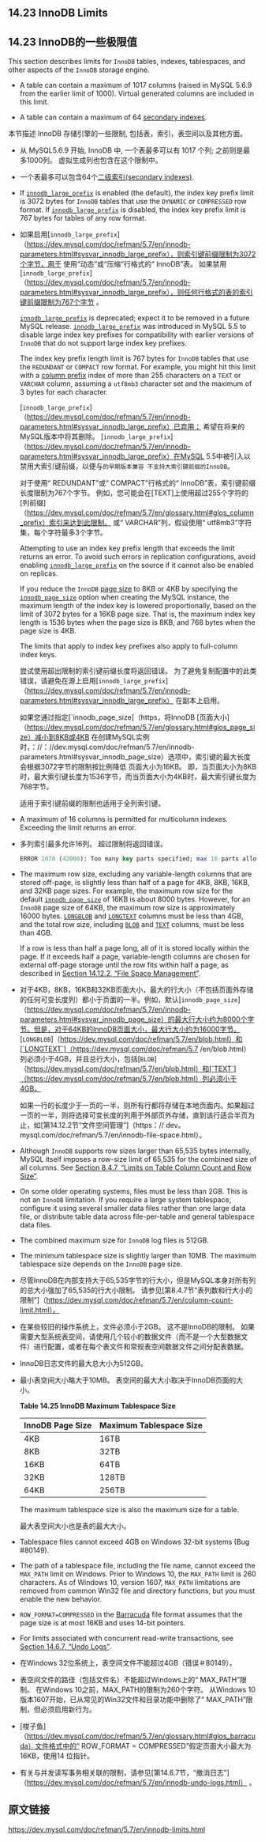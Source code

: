 ## 14.23 InnoDB Limits

## 14.23 InnoDB的一些极限值


This section describes limits for `InnoDB` tables, indexes, tablespaces, and other aspects of the `InnoDB` storage engine.

- A table can contain a maximum of 1017 columns (raised in MySQL 5.6.9 from the earlier limit of 1000). Virtual generated columns are included in this limit.

- A table can contain a maximum of 64 [secondary indexes](https://dev.mysql.com/doc/refman/5.7/en/glossary.html#glos_secondary_index).


本节描述 InnoDB 存储引擎的一些限制, 包括表，索引，表空间以及其他方面。

- 从 MySQL5.6.9 开始, InnoDB 中, 一个表最多可以有 1017 个列; 之前则是最多1000列。 虚拟生成列也包含在这个限制中。

- 一个表最多可以包含64个[二级索引(secondary indexes)](https://dev.mysql.com/doc/refman/5.7/en/glossary.html#glos_secondary_index).


- If [`innodb_large_prefix`](https://dev.mysql.com/doc/refman/5.7/en/innodb-parameters.html#sysvar_innodb_large_prefix) is enabled (the default), the index key prefix limit is 3072 bytes for `InnoDB` tables that use the `DYNAMIC` or `COMPRESSED` row format. If [`innodb_large_prefix`](https://dev.mysql.com/doc/refman/5.7/en/innodb-parameters.html#sysvar_innodb_large_prefix) is disabled, the index key prefix limit is 767 bytes for tables of any row format.

- 如果启用[`innodb_large_prefix`]（https://dev.mysql.com/doc/refman/5.7/en/innodb-parameters.html#sysvar_innodb_large_prefix），则索引键前缀限制为3072个字节，用于 使用“动态”或“压缩”行格式的“ InnoDB”表。 如果禁用[`innodb_large_prefix`]（https://dev.mysql.com/doc/refman/5.7/en/innodb-parameters.html#sysvar_innodb_large_prefix），则任何行格式的表的索引键前缀限制为767个字节 。

  [`innodb_large_prefix`](https://dev.mysql.com/doc/refman/5.7/en/innodb-parameters.html#sysvar_innodb_large_prefix) is deprecated; expect it to be removed in a future MySQL release. [`innodb_large_prefix`](https://dev.mysql.com/doc/refman/5.7/en/innodb-parameters.html#sysvar_innodb_large_prefix) was introduced in MySQL 5.5 to disable large index key prefixes for compatibility with earlier versions of `InnoDB` that do not support large index key prefixes.

  The index key prefix length limit is 767 bytes for `InnoDB` tables that use the `REDUNDANT` or `COMPACT` row format. For example, you might hit this limit with a [column prefix](https://dev.mysql.com/doc/refman/5.7/en/glossary.html#glos_column_prefix) index of more than 255 characters on a `TEXT` or `VARCHAR` column, assuming a `utf8mb3` character set and the maximum of 3 bytes for each character.

  [`innodb_large_prefix`]（https://dev.mysql.com/doc/refman/5.7/en/innodb-parameters.html#sysvar_innodb_large_prefix）已弃用； 希望在将来的MySQL版本中将其删除。 [`innodb_large_prefix`]（https://dev.mysql.com/doc/refman/5.7/en/innodb-parameters.html#sysvar_innodb_large_prefix）在MySQL 5.5中被引入以禁用大索引键前缀，以便与`的早期版本兼容 不支持大索引键前缀的InnoDB`。

  对于使用“ REDUNDANT”或“ COMPACT”行格式的“ InnoDB”表，索引键前缀长度限制为767个字节。 例如，您可能会在[TEXT]上使用超过255个字符的[列前缀]（https://dev.mysql.com/doc/refman/5.7/en/glossary.html#glos_column_prefix）索引来达到此限制。 或“ VARCHAR”列，假设使用“ utf8mb3”字符集，每个字符最多3个字节。

  Attempting to use an index key prefix length that exceeds the limit returns an error. To avoid such errors in replication configurations, avoid enabling [`innodb_large_prefix`](https://dev.mysql.com/doc/refman/5.7/en/innodb-parameters.html#sysvar_innodb_large_prefix) on the source if it cannot also be enabled on replicas.

  If you reduce the `InnoDB` [page size](https://dev.mysql.com/doc/refman/5.7/en/glossary.html#glos_page_size) to 8KB or 4KB by specifying the [`innodb_page_size`](https://dev.mysql.com/doc/refman/5.7/en/innodb-parameters.html#sysvar_innodb_page_size) option when creating the MySQL instance, the maximum length of the index key is lowered proportionally, based on the limit of 3072 bytes for a 16KB page size. That is, the maximum index key length is 1536 bytes when the page size is 8KB, and 768 bytes when the page size is 4KB.

  The limits that apply to index key prefixes also apply to full-column index keys.

  尝试使用超出限制的索引键前缀长度将返回错误。 为了避免复制配置中的此类错误，请避免在源上启用[`innodb_large_prefix`]（https://dev.mysql.com/doc/refman/5.7/en/innodb-parameters.html#sysvar_innodb_large_prefix） 在副本上启用。

  如果您通过指定[`innodb_page_size]（https，将InnoDB [页面大小]（https://dev.mysql.com/doc/refman/5.7/en/glossary.html#glos_page_size）减小到8KB或4KB 在创建MySQL实例时，：//：//dev.mysql.com/doc/refman/5.7/en/innodb-parameters.html#sysvar_innodb_page_size）选项中，索引键的最大长度会根据3072字节的限制按比例降低 页面大小为16KB。 即，当页面大小为8KB时，最大索引键长度为1536字节，而当页面大小为4KB时，最大索引键长度为768字节。

  适用于索引键前缀的限制也适用于全列索引键。

- A maximum of 16 columns is permitted for multicolumn indexes. Exceeding the limit returns an error.

- 多列索引最多允许16列。 超过限制将返回错误。

  ```sql
  ERROR 1070 (42000): Too many key parts specified; max 16 parts allowed
  ```

- The maximum row size, excluding any variable-length columns that are stored off-page, is slightly less than half of a page for 4KB, 8KB, 16KB, and 32KB page sizes. For example, the maximum row size for the default [`innodb_page_size`](https://dev.mysql.com/doc/refman/5.7/en/innodb-parameters.html#sysvar_innodb_page_size) of 16KB is about 8000 bytes. However, for an `InnoDB` page size of 64KB, the maximum row size is approximately 16000 bytes. [`LONGBLOB`](https://dev.mysql.com/doc/refman/5.7/en/blob.html) and [`LONGTEXT`](https://dev.mysql.com/doc/refman/5.7/en/blob.html) columns must be less than 4GB, and the total row size, including [`BLOB`](https://dev.mysql.com/doc/refman/5.7/en/blob.html) and [`TEXT`](https://dev.mysql.com/doc/refman/5.7/en/blob.html) columns, must be less than 4GB.

  If a row is less than half a page long, all of it is stored locally within the page. If it exceeds half a page, variable-length columns are chosen for external off-page storage until the row fits within half a page, as described in [Section 14.12.2, “File Space Management”](https://dev.mysql.com/doc/refman/5.7/en/innodb-file-space.html).

- 对于4KB，8KB，16KB和32KB页面大小，最大的行大小（不包括页面外存储的任何可变长度列）都小于页面的一半。例如，默认[`innodb_page_size`]（https://dev.mysql.com/doc/refman/5.7/en/innodb-parameters.html#sysvar_innodb_page_size）的最大行大小约为8000个字节。但是，对于64KB的InnoDB页面大小，最大行大小约为16000字节。 [`LONGBLOB`]（https://dev.mysql.com/doc/refman/5.7/en/blob.html）和[`LONGTEXT`]（https://dev.mysql.com/doc/refman/5.7 /en/blob.html）列必须小于4GB，并且总行大小，包括[`BLOB`]（https://dev.mysql.com/doc/refman/5.7/en/blob.html）和[`TEXT`]（https://dev.mysql.com/doc/refman/5.7/en/blob.html）列必须小于4GB。

  如果一行的长度少于一页的一半，则所有行都将存储在本地页面内。如果超过一页的一半，则将选择可变长度的列用于外部页外存储，直到该行适合半页为止，如[第14.12.2节“文件空间管理”]（https：// dev。 mysql.com/doc/refman/5.7/en/innodb-file-space.html）。

- Although `InnoDB` supports row sizes larger than 65,535 bytes internally, MySQL itself imposes a row-size limit of 65,535 for the combined size of all columns. See [Section 8.4.7, “Limits on Table Column Count and Row Size”](https://dev.mysql.com/doc/refman/5.7/en/column-count-limit.html).

- On some older operating systems, files must be less than 2GB. This is not an `InnoDB` limitation. If you require a large system tablespace, configure it using several smaller data files rather than one large data file, or distribute table data across file-per-table and general tablespace data files.

- The combined maximum size for `InnoDB` log files is 512GB.

- The minimum tablespace size is slightly larger than 10MB. The maximum tablespace size depends on the `InnoDB` page size.

- 尽管InnoDB在内部支持大于65,535字节的行大小，但是MySQL本身对所有列的总大小强加了65,535的行大小限制。 请参见[第8.4.7节“表列数和行大小的限制”]（https://dev.mysql.com/doc/refman/5.7/en/column-count-limit.html）。

- 在某些较旧的操作系统上，文件必须小于2GB。 这不是InnoDB的限制。 如果需要大型系统表空间，请使用几个较小的数据文件（而不是一个大型数据文件）进行配置，或者在每个表文件和常规表空间数据文件之间分配表数据。

- InnoDB日志文件的最大总大小为512GB。

- 最小表空间大小略大于10MB。 表空间的最大大小取决于InnoDB页面的大小。



  **Table 14.25 InnoDB Maximum Tablespace Size**

  | InnoDB Page Size | Maximum Tablespace Size |
  | :--------------- | :---------------------- |
  | 4KB              | 16TB                    |
  | 8KB              | 32TB                    |
  | 16KB             | 64TB                    |
  | 32KB             | 128TB                   |
  | 64KB             | 256TB                   |

  The maximum tablespace size is also the maximum size for a table.

  最大表空间大小也是表的最大大小。

- Tablespace files cannot exceed 4GB on Windows 32-bit systems (Bug #80149).

- The path of a tablespace file, including the file name, cannot exceed the `MAX_PATH` limit on Windows. Prior to Windows 10, the `MAX_PATH` limit is 260 characters. As of Windows 10, version 1607, `MAX_PATH` limitations are removed from common Win32 file and directory functions, but you must enable the new behavior.

- `ROW_FORMAT=COMPRESSED` in the [Barracuda](https://dev.mysql.com/doc/refman/5.7/en/glossary.html#glos_barracuda) file format assumes that the page size is at most 16KB and uses 14-bit pointers.

- For limits associated with concurrent read-write transactions, see [Section 14.6.7, “Undo Logs”](https://dev.mysql.com/doc/refman/5.7/en/innodb-undo-logs.html).

- 在Windows 32位系统上，表空间文件不能超过4GB（错误＃80149）。

- 表空间文件的路径（包括文件名）不能超过Windows上的“ MAX_PATH”限制。 在Windows 10之前，MAX_PATH的限制为260个字符。 从Windows 10版本1607开始，已从常见的Win32文件和目录功能中删除了“ MAX_PATH”限制，但必须启用新行为。

- [梭子鱼]（https://dev.mysql.com/doc/refman/5.7/en/glossary.html#glos_barracuda）文件格式中的“ ROW_FORMAT = COMPRESSED”假定页面大小最大为16KB，使用14 位指针。

- 有关与并发读写事务相关联的限制，请参见[第14.6.7节，“撤消日志”]（https://dev.mysql.com/doc/refman/5.7/en/innodb-undo-logs.html） 。


## 原文链接

https://dev.mysql.com/doc/refman/5.7/en/innodb-limits.html
